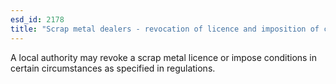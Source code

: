 ```yaml
---
esd_id: 2178
title: "Scrap metal dealers - revocation of licence and imposition of conditions"
---
```


A local authority may revoke a scrap metal licence or impose conditions in certain circumstances as specified in regulations.

